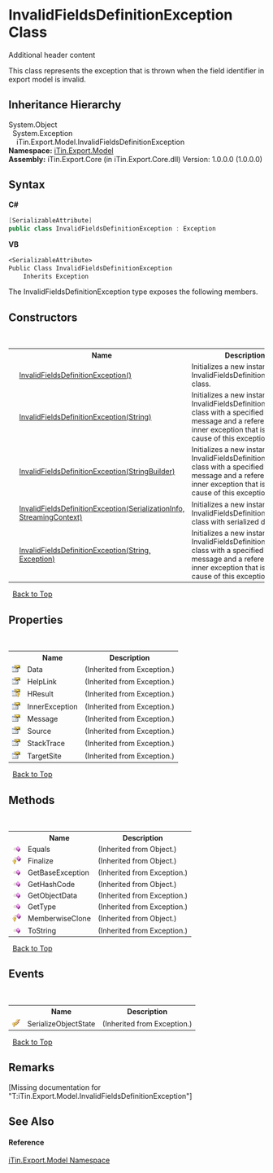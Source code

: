 # InvalidFieldsDefinitionException Class
Additional header content 

This class represents the exception that is thrown when the field identifier in export model is invalid.


## Inheritance Hierarchy
System.Object<br />&nbsp;&nbsp;System.Exception<br />&nbsp;&nbsp;&nbsp;&nbsp;iTin.Export.Model.InvalidFieldsDefinitionException<br />
**Namespace:**&nbsp;<a href="N_iTin_Export_Model">iTin.Export.Model</a><br />**Assembly:**&nbsp;iTin.Export.Core (in iTin.Export.Core.dll) Version: 1.0.0.0 (1.0.0.0)

## Syntax

**C#**<br />
``` C#
[SerializableAttribute]
public class InvalidFieldsDefinitionException : Exception
```

**VB**<br />
``` VB
<SerializableAttribute>
Public Class InvalidFieldsDefinitionException
	Inherits Exception
```

The InvalidFieldsDefinitionException type exposes the following members.


## Constructors
&nbsp;<table><tr><th></th><th>Name</th><th>Description</th></tr><tr><td>![Public method](media/pubmethod.gif "Public method")</td><td><a href="M_iTin_Export_Model_InvalidFieldsDefinitionException__ctor">InvalidFieldsDefinitionException()</a></td><td>
Initializes a new instance of the InvalidFieldsDefinitionException class.</td></tr><tr><td>![Public method](media/pubmethod.gif "Public method")</td><td><a href="M_iTin_Export_Model_InvalidFieldsDefinitionException__ctor_2">InvalidFieldsDefinitionException(String)</a></td><td>
Initializes a new instance of the InvalidFieldsDefinitionException class with a specified error message and a reference to the inner exception that is the cause of this exception.</td></tr><tr><td>![Public method](media/pubmethod.gif "Public method")</td><td><a href="M_iTin_Export_Model_InvalidFieldsDefinitionException__ctor_4">InvalidFieldsDefinitionException(StringBuilder)</a></td><td>
Initializes a new instance of the InvalidFieldsDefinitionException class with a specified error message and a reference to the inner exception that is the cause of this exception.</td></tr><tr><td>![Protected method](media/protmethod.gif "Protected method")</td><td><a href="M_iTin_Export_Model_InvalidFieldsDefinitionException__ctor_1">InvalidFieldsDefinitionException(SerializationInfo, StreamingContext)</a></td><td>
Initializes a new instance of the InvalidFieldsDefinitionException class with serialized data.</td></tr><tr><td>![Public method](media/pubmethod.gif "Public method")</td><td><a href="M_iTin_Export_Model_InvalidFieldsDefinitionException__ctor_3">InvalidFieldsDefinitionException(String, Exception)</a></td><td>
Initializes a new instance of the InvalidFieldsDefinitionException class with a specified error message and a reference to the inner exception that is the cause of this exception.</td></tr></table>&nbsp;
<a href="#invalidfieldsdefinitionexception-class">Back to Top</a>

## Properties
&nbsp;<table><tr><th></th><th>Name</th><th>Description</th></tr><tr><td>![Public property](media/pubproperty.gif "Public property")</td><td>Data</td><td> (Inherited from Exception.)</td></tr><tr><td>![Public property](media/pubproperty.gif "Public property")</td><td>HelpLink</td><td> (Inherited from Exception.)</td></tr><tr><td>![Protected property](media/protproperty.gif "Protected property")</td><td>HResult</td><td> (Inherited from Exception.)</td></tr><tr><td>![Public property](media/pubproperty.gif "Public property")</td><td>InnerException</td><td> (Inherited from Exception.)</td></tr><tr><td>![Public property](media/pubproperty.gif "Public property")</td><td>Message</td><td> (Inherited from Exception.)</td></tr><tr><td>![Public property](media/pubproperty.gif "Public property")</td><td>Source</td><td> (Inherited from Exception.)</td></tr><tr><td>![Public property](media/pubproperty.gif "Public property")</td><td>StackTrace</td><td> (Inherited from Exception.)</td></tr><tr><td>![Public property](media/pubproperty.gif "Public property")</td><td>TargetSite</td><td> (Inherited from Exception.)</td></tr></table>&nbsp;
<a href="#invalidfieldsdefinitionexception-class">Back to Top</a>

## Methods
&nbsp;<table><tr><th></th><th>Name</th><th>Description</th></tr><tr><td>![Public method](media/pubmethod.gif "Public method")</td><td>Equals</td><td> (Inherited from Object.)</td></tr><tr><td>![Protected method](media/protmethod.gif "Protected method")</td><td>Finalize</td><td> (Inherited from Object.)</td></tr><tr><td>![Public method](media/pubmethod.gif "Public method")</td><td>GetBaseException</td><td> (Inherited from Exception.)</td></tr><tr><td>![Public method](media/pubmethod.gif "Public method")</td><td>GetHashCode</td><td> (Inherited from Object.)</td></tr><tr><td>![Public method](media/pubmethod.gif "Public method")</td><td>GetObjectData</td><td> (Inherited from Exception.)</td></tr><tr><td>![Public method](media/pubmethod.gif "Public method")</td><td>GetType</td><td> (Inherited from Exception.)</td></tr><tr><td>![Protected method](media/protmethod.gif "Protected method")</td><td>MemberwiseClone</td><td> (Inherited from Object.)</td></tr><tr><td>![Public method](media/pubmethod.gif "Public method")</td><td>ToString</td><td> (Inherited from Exception.)</td></tr></table>&nbsp;
<a href="#invalidfieldsdefinitionexception-class">Back to Top</a>

## Events
&nbsp;<table><tr><th></th><th>Name</th><th>Description</th></tr><tr><td>![Protected event](media/protevent.gif "Protected event")</td><td>SerializeObjectState</td><td> (Inherited from Exception.)</td></tr></table>&nbsp;
<a href="#invalidfieldsdefinitionexception-class">Back to Top</a>

## Remarks
\[Missing <remarks> documentation for "T:iTin.Export.Model.InvalidFieldsDefinitionException"\]

## See Also


#### Reference
<a href="N_iTin_Export_Model">iTin.Export.Model Namespace</a><br />